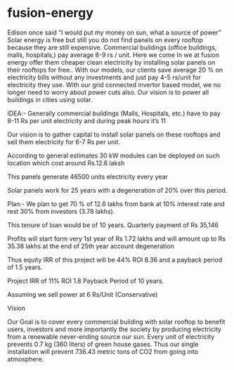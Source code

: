 # fusion-energy
Edison once said “I would put my money on sun, what a source of power” Solar energy is free but still you do not find panels on every rooftop because they are still expensive. Commercial buildings (office buildings, malls, hospitals,) pay average 8-9 rs / unit. Here we come In we at fusion energy offer them cheaper clean electricity by installing solar panels on their rooftops for free.. With our models, our clients save average 20 % on electricity bills without any investments and just pay 4-5 rs/unit for electricity they use. With our grid connected invertor based model, we no longer need to worry about power cuts also. Our vision is to power all buildings in cities using solar.

IDEA:- Generally commercial buildings (Malls, Hospitals, etc.) have to pay 8-11 Rs per
unit electricity and during peak hours it’s 11

Our vision is to gather capital to install solar panels on these rooftops and sell
them electricity for 6-7 Rs per unit.

According to general estimates 30 kW modules can be deployed on such location
which cost around Rs.12.6 laksh

This panels generate 46500 units electricity every year

Solar panels work for 25 years with a degeneration of 20% over this period.

Plan:- We plan to get 70 % of 12.6 lakhs from bank at 10% interest rate and rest 30%
from investors (3.78 lakhs).

This tenure of loan would be of 10 years. Quarterly payment of Rs 35,146

Profits will start form very 1st year of Rs 1.72 lakhs and will amount up to Rs
35.38 lakhs at the end of 25th year account degeneration

Thus equity IRR of this project will be 44% ROI
8.36 and a payback period of 1.5 years.

Project IRR of 11% ROI 1.8 Payback Period of 10
years.

Assuming we sell power at 6 Rs/Unit (Conservative)

Vision

Our Goal is to cover every commercial building with solar rooftop to benefit
users, investors and more importantly the society by producing electricity from a
renewable never-ending source our sun. Every unit of electricity prevents 0.7 kg
(360 liters) of green house gases. Thus our single installation will prevent 736.43
metric tons of CO2 from going into atmosphere.
